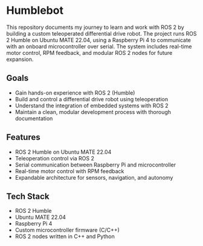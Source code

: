 # Humblebot

This repository documents my journey to learn and work with ROS 2 by building a custom teleoperated differential drive robot. The project runs ROS 2 Humble on Ubuntu MATE 22.04, using a Raspberry Pi 4 to communicate with an onboard microcontroller over serial. The system includes real-time motor control, RPM feedback, and modular ROS 2 nodes for future expansion.

## Goals

- Gain hands-on experience with ROS 2 (Humble)
- Build and control a differential drive robot using teleoperation
- Understand the integration of embedded systems with ROS 2
- Maintain a clean, modular development process with thorough documentation

## Features

- ROS 2 Humble on Ubuntu MATE 22.04
- Teleoperation control via ROS 2
- Serial communication between Raspberry Pi and microcontroller
- Real-time motor control with RPM feedback
- Expandable architecture for sensors, navigation, and autonomy

## Tech Stack

- ROS 2 Humble
- Ubuntu MATE 22.04
- Raspberry Pi 4
- Custom microcontroller firmware (C/C++)
- ROS 2 nodes written in C++ and Python
